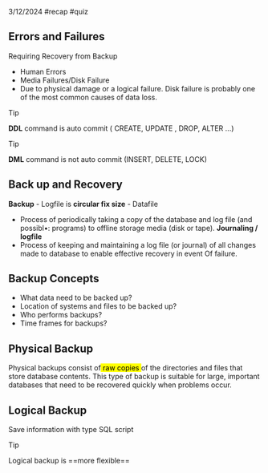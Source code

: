 3/12/2024
#recap #quiz
## Errors and Failures
Requiring Recovery from Backup
- Human Errors
-  Media Failures/Disk Failure
- Due to physical damage or a logical failure. Disk failure is probably one of the most common causes of data loss.


>[!tip]
>**DDL** command is auto commit ( CREATE, UPDATE , DROP, ALTER ...)


>[!tip]
>**DML** command is not auto commit (INSERT, DELETE, LOCK)

## Back up and Recovery

**Backup**
	- Logfile is **circular fix size**
	- Datafile
- Process of periodically taking a copy of the database and log file (and possibl•:
programs) to offline storage media (disk or tape).
**Journaling / logfile**
- Process of keeping and maintaining a log file (or journal) of all changes made
to database to enable effective recovery in event Of failure.


## Backup Concepts
- What data need to be backed up?
- Location of systems and files to be backed up?
- Who performs backups?
- Time frames for backups?

## Physical Backup
Physical backups consist of<mark class="hltr-yellow"> raw copies </mark>of the directories and files that
store database contents. This type of backup is suitable for large, important
databases that need to be recovered quickly when problems occur.

## Logical Backup
Save information with type SQL script
>[!tip]
>Logical backup is ==more flexible== 